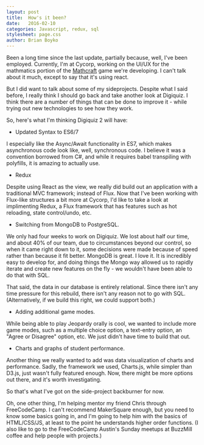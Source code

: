 ```yaml
---
layout: post
title:  How's it been?
date:   2016-02-10
categories: Javascript, redux, sql
stylesheet: page.css
author: Brian Boyko
---
```


Been a long time since the last update, partially because, well, I've been employed.  Currently, I'm at Cycorp, working on the UI/UX for the mathmatics portion of the [Mathcraft](http://www.cyc.com/mathcraft/) game we're developing. I can't talk about it much, except to say that it's using react. 

But I did want to talk about some of my sideprojects.  Despite what I said before, I really think I should go back and take another look at Digiquiz.  I think there are a number of things that can be done to improve it - while trying out new technologies to see how they work. 

So, here's what I'm thinking Digiquiz 2 will have:

* Updated Syntax to ES6/7

I especially like the Async/Await functionality in ES7, which makes asynchronous code look like, well, synchronous code.  I believe it was a convention borrowed from C#, and while it requires babel transpiling with polyfills, it is amazing to actually use. 

* Redux

Despite using React as the view, we really did build out an application with a traditional MVC framework; instead of Flux.  Now that I've been working with Flux-like structures a bit more at Cycorp, I'd like to take a look at implimenting Redux, a Flux framework that has features such as hot reloading, state control/undo, etc.  

* Switching from MongoDB to PostgreSQL.  

We only had four weeks to work on Digiquiz. We lost about half our time, and about 40% of our team, due to circumstances beyond our control, so when it came right down to it, some decisions were made because of speed rather than because it fit better.  MongoDB is great. I love it. It is incredibly easy to develop for, and doing things the Mongo way allowed us to rapidly iterate and create new features on the fly - we wouldn't have been able to do that with SQL. 

That said, the data in our database is entirely relational. Since there isn't any time pressure for this rebuild, there isn't any reason not to go with SQL. (Alternatively, if we build this right, we could support both.) 

* Adding additional game modes. 

While being able to play Jeopardy orally is cool, we wanted to include more game modes, such as a multiple choice option, a text-entry option, an "Agree or Disagree" option, etc.  We just didn't have time to build that out. 

* Charts and graphs of student performance.

Another thing we really wanted to add was data visualization of charts and performance.  Sadly, the framework we used, Charts.js, while simpler than D3.js, just wasn't fully featured enough.  Now, there might be more options out there, and it's worth investigating. 

So that's what I've got on the side-project backburner for now. 

Oh, one other thing, I'm helping mentor my friend Chris through FreeCodeCamp. I can't recommend MakerSquare enough, but you need to know some basics going in, and I'm going to help him with the basics of HTML/CSS/JS, at least to the point he understands higher order functions. (I also like to go to the FreeCodeCamp Austin's Sunday meetups at BuzzMill coffee and help people with projects.)